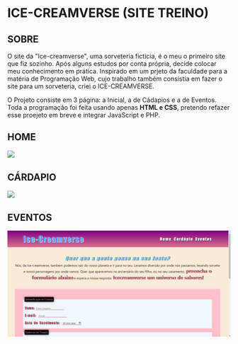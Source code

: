 <h1>ICE-CREAMVERSE (SITE TREINO)</h1>

<h2>SOBRE</h2>

<p>O site da "Ice-creamverse", uma sorveteria ficticia, é o meu o primeiro site que fiz sozinho. Após alguns estudos por conta própria, decide colocar meu conhecimento em prática. Inspirado em um prjeto da faculdade para a matéria de Programação Web, cujo trabalho também consistia em fazer o site para um sorveteria, criei o ICE-CREAMVERSE.</p>
<p>O Projeto consiste em 3 página: a Inicial, a de Cádapios e a de Eventos. Toda a programação foi feita usando apenas <strong>HTML e CSS</strong>, pretendo refazer esse proejeto em breve e integrar JavaScript e PHP.</p>


<h2>HOME</h2>

<img src="./Icecreamindex.gif">

<h2>CÁRDAPIO</h2>


<img src="./cardapio.gif">

<h2>EVENTOS</h2>

<img src="./eventos.gif">